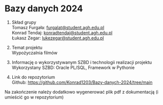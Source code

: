# Bazy danych 2024

1) Skład grupy  
   Tomasz Furgała: furgalat@student.agh.edu.pl  
   Konrad Tendaj: konradtendaj@student.agh.edu.pl  
   Łukasz Zegar: lukezegar@student.agh.edu.pl  
   
3) Temat projektu  
   Wypożyczalnia filmów

5) Informację o wykorzystywanym SZBD i technologii realizacji projektu  
   Wykorzystany SZBD: Oracle PL/SQL, Framework w Pythonie

7) Link do repozytorium  
   Github: https://github.com/Konrad1203/Bazy-danych-2024/tree/main

Na zakończenie należy dodatkowo wygenerować plik pdf z dokumentacją (i umieścić go w repozytorium)
